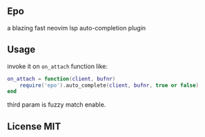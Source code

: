 ## Epo

a blazing fast neovim lsp auto-completion plugin

## Usage

invoke it on `on_attach` function like:

```lua
on_attach = function(client, bufnr)
    require('epo').auto_complete(client, bufnr, true or false)
end
```

third param is fuzzy match enable.

## License MIT
